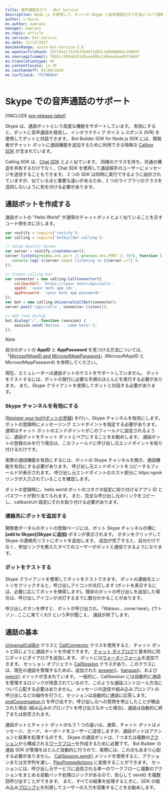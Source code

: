 ```yaml
---
title: 音声通話を行う - Bot Service
description: Node.js を使用して、ボットの Skype と音声通話を行う方法について説明します。
author: v-ducvo
ms.author: kamrani
manager: kamrani
ms.topic: article
ms.service: bot-service
ms.date: 12/13/2017
monikerRange: azure-bot-service-3.0
ms.openlocfilehash: 25f1941c732363f849f1d82c149d80094c16860f
ms.sourcegitcommit: f8b5cc509a6351d3aae89bc146eaabead973de97
ms.translationtype: HT
ms.contentlocale: ja-JP
ms.lasthandoff: 01/09/2020
ms.locfileid: "75790954"
---
```

# <a name="support-audio-calls-with-skype"></a>Skype での音声通話のサポート

[!INCLUDE [pre-release-label](../includes/pre-release-label-v3.md)]

Skype は、通話ボットという高度な機能をサポートしています。  有効にすると、ボットに音声通話を発信し、インタラクティブ ボイス レスポンス (IVR) を使用してボットと対話できます。  Bot Builder SDK for Node.js SDK には、開発者がチャット ボットに通話機能を追加するために利用できる特殊な [Calling SDK][calling_sdk] が含まれています。   

Calling SDK は、[Chat SDK][chat_sdk] とよく似ています。 同様のクラスを持ち、共通の構造を共有するだけでなく、Chat SDK を使用して通話相手のユーザーにメッセージを送信することもできます。  2 つの SDK は同時に実行できるように設計されていますが、似ている点と重要な違いがあるため、2 つのライブラリのクラスを混同しないように気を付ける必要があります。  

## <a name="create-a-calling-bot"></a>通話ボットを作成する
通話ボットの "Hello World" が通常のチャットボットとよく似ていることを示すコード例を次に示します。 

```javascript
var restify = require('restify');
var calling = require('botbuilder-calling');

// Setup Restify Server
var server = restify.createServer();
server.listen(process.env.port || process.env.PORT || 3978, function () {
   console.log(`${server.name} listening to ${server.url}`); 
});

// Create calling bot
var connector = new calling.CallConnector({
    callbackUrl: 'https://<your host>/api/calls',
    appId: '<your bots app id>',
    appPassword: '<your bots app password>'
});
var bot = new calling.UniversalCallBot(connector);
server.post('/api/calls', connector.listen());

// Add root dialog
bot.dialog('/', function (session) {
    session.send('Watson... come here!');
});
```

> [!NOTE]
> 自分のボットの **AppID** と **AppPassword** を見つける方法については、「[MicrosoftAppID and MicrosoftAppPassword](~/bot-service-manage-overview.md#microsoftappid-and-microsoftapppassword)」(MicrosoftAppID と MicrosoftAppPassword) を参照してください。

現在、エミュレーターは通話ボットのテストをサポートしていません。 ボットをテストするには、ボットの発行に必要な手順のほとんどを実行する必要があります。  また、Skype クライアントを使用してボットと対話する必要があります。 

### <a name="enable-the-skype-channel"></a>Skype チャンネルを有効にする
[[Register your bot]\(ボットの登録\)](../bot-service-quickstart-registration.md) を行い、Skype チャンネルを有効にします。 ボットの登録時にメッセージング エンドポイントを指定する必要があります。 通常はチャット ボットのエンドポイントがこのフィールドに設定されるように、通話ボットをチャット ボットとペアにすることをお勧めします。  通話ボットの登録のみを行う場合は、このフィールドに呼び出し元エンドポイントを貼り付けるだけです。  

実際の通話機能を有効にするには、ボットの Skype チャンネルを開き、通話機能を有効にする必要があります。 呼び出し元エンドポイントをコピーするフィールドが表示されます。 呼び出し元エンドポイントのホスト部分に https ngrok リンクが入力されていることを確認します。

ボットの登録時に、hello world ボットのコネクタ設定に貼り付けるアプリ ID とパスワードが割り当てられます。 また、完全な呼び出し元のリンクをコピーし、callbackUrl 設定にそれを貼り付ける必要があります。

### <a name="add-bot-to-contacts"></a>連絡先にボットを追加する
開発者ポータルのボットの登録ページには、ボット Skype チャンネルの横に **[add to Skype]\(Skype に追加\)** ボタンが表示されます。 ボタンをクリックして Skype の連絡先リストにボットを追加します。  追加が完了すると、自分だけでなく、参加リンクを教えたすべてのユーザーがボットと通信できるようになります。

### <a name="test-your-bot"></a>ボットをテストする
Skype クライアントを使用してボットをテストできます。 ボットの連絡先エントリをクリックすると、呼び出しアイコンが点灯します (ボットを表示するには、必要に応じてボットを検索します)。既存のボットの呼び出しを追加した場合は、呼び出しアイコンが点灯するまでに数分かかることがあります。  

呼び出しボタンを押すと、ボットが呼び出され、「Watson… come here!」(ワトソン...ここに来てくれ!) という声が聞こえ、 通話が終了します。

## <a name="calling-basics"></a>通話の基本
[UniversalCallBot](http://docs.botframework.com/node/builder/calling-reference/classes/_botbuilder_d_.universalcallbot) クラスと [CallConnector](http://docs.botframework.com/node/builder/calling-reference/classes/_botbuilder_d_.callconnector) クラスを使用すると、チャット ボットと同じように通話ボットを作成できます。 [チャット ダイアログ](bot-builder-nodejs-manage-conversation-flow.md)と基本的に同じボットにダイアログを追加します。 ボットには[ウォーターフォール](bot-builder-nodejs-prompts.md)を追加できます。 セッション オブジェクト [CallSession](http://docs.botframework.com/node/builder/calling-reference/classes/_botbuilder_d_.callsession) クラスがあり、このクラスには、現在の通話を管理するための、追加された [answer()](http://docs.botframework.com/node/builder/calling-reference/classes/_botbuilder_d_.callsession#answer)、[hangup()](http://docs.botframework.com/node/builder/calling-reference/classes/_botbuilder_d_.callsession#hangup)、および [reject()](http://docs.botframework.com/node/builder/calling-reference/classes/_botbuilder_d_.callsession#reject) メソッドが含まれています。 一般的に、CallSession には自動的に通話を管理するロジックが用意されているので、このような通話コントロール方法について心配する必要はありません。 メッセージの送信や組み込みプロンプトの呼び出しなどの操作を行うと、セッションは自動的に通話に応答します。 [endConversation ()](http://docs.botframework.com/node/builder/calling-reference/classes/_botbuilder_d_.callsession#endconversation) を呼び出すか、呼び出し元への質問を停止したことが検出された場合 (組み込みのプロンプトを呼び出さなかった場合)、通話は自動的に終了または拒否されます。

通話ボットとチャット ボットのもう 1 つの違いは、通常、チャット ボットはメッセージ、カード、キーボードをユーザーに送信しますが、通話ボットはアクションと結果を処理する点です。 Skype の通話ボットは、1 つまたは複数の[アクション](http://docs.botframework.com/node/builder/calling-reference/interfaces/_botbuilder_d_.iaction)から構成される[ワークフロー](http://docs.botframework.com/node/builder/calling-reference/interfaces/_botbuilder_d_.iworkflow)を作成するために必要です。  Bot Builder の通話 SDK が管理をほとんど自動的に行うので、実際には、この点もあまり心配する必要がありません。 [CallSession.send()](http://docs.botframework.com/node/builder/calling-reference/classes/_botbuilder_d_.callsession#send) メソッドを使用すると、アクションまたは文字列を渡し、[PlayPromptActions](http://docs.botframework.com/node/builder/calling-reference/classes/_botbuilder_d_.playpromptaction) に変換することができます。  セッションには、呼び出し元サービスに送信される単一のワークフローに複数のアクションをまとめる自動バッチ処理ロジックがあるので、安心して send() を複数回呼び出すことができます。  また、すべての結果を処理するときに、SDK の組み込み[プロンプト](bot-builder-nodejs-prompts.md)を利用してユーザーの入力を収集することをお勧めします。  

[calling_sdk]: http://docs.botframework.com/node/builder/calling-reference/modules/_botbuilder_d_
[chat_sdk]: http://docs.botframework.com/node/builder/chat-reference/modules/_botbuilder_d_
